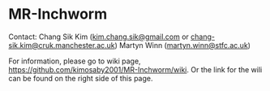 MR-Inchworm
===========

Contact: Chang Sik Kim (kim.chang.sik@gmail.com or chang-sik.kim@cruk.manchester.ac.uk)
         Martyn Winn (martyn.winn@stfc.ac.uk)

For information, please go to wiki page, https://github.com/kimosaby2001/MR-Inchworm/wiki. Or the link for the wili can be found on the right side of this page.
